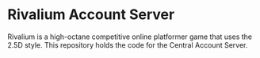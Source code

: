 # Rivalium Account Server

Rivalium is a high-octane competitive online platformer game that uses the 2.5D style. This repository holds the code for the Central Account Server.
